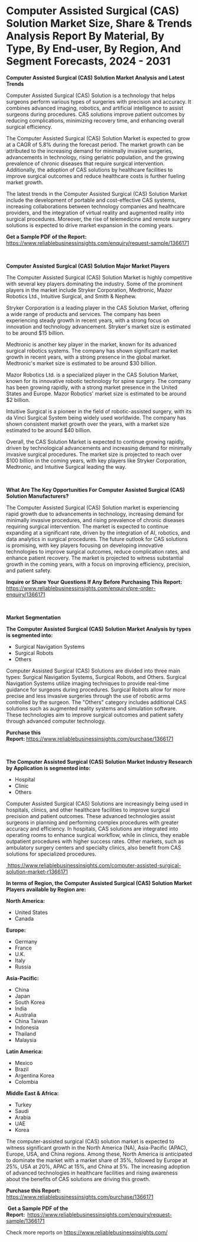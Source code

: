 <p><h1>Computer Assisted Surgical (CAS) Solution Market Size, Share & Trends Analysis Report By Material, By Type, By End-user, By Region, And Segment Forecasts, 2024 - 2031</h1></p><p><strong>Computer Assisted Surgical (CAS) Solution Market Analysis and Latest Trends</strong></p>
<p><p>Computer Assisted Surgical (CAS) Solution is a technology that helps surgeons perform various types of surgeries with precision and accuracy. It combines advanced imaging, robotics, and artificial intelligence to assist surgeons during procedures. CAS solutions improve patient outcomes by reducing complications, minimizing recovery time, and enhancing overall surgical efficiency.</p><p>The Computer Assisted Surgical (CAS) Solution Market is expected to grow at a CAGR of 5.8% during the forecast period. The market growth can be attributed to the increasing demand for minimally invasive surgeries, advancements in technology, rising geriatric population, and the growing prevalence of chronic diseases that require surgical intervention. Additionally, the adoption of CAS solutions by healthcare facilities to improve surgical outcomes and reduce healthcare costs is further fueling market growth.</p><p>The latest trends in the Computer Assisted Surgical (CAS) Solution Market include the development of portable and cost-effective CAS systems, increasing collaborations between technology companies and healthcare providers, and the integration of virtual reality and augmented reality into surgical procedures. Moreover, the rise of telemedicine and remote surgery solutions is expected to drive market expansion in the coming years.</p></p>
<p><strong>Get a Sample PDF of the Report:&nbsp;</strong> <a href="https://www.reliablebusinessinsights.com/enquiry/request-sample/1366171">https://www.reliablebusinessinsights.com/enquiry/request-sample/1366171</a></p>
<p>&nbsp;</p>
<p><strong>Computer Assisted Surgical (CAS) Solution Major Market Players</strong></p>
<p><p>The Computer Assisted Surgical (CAS) Solution Market is highly competitive with several key players dominating the industry. Some of the prominent players in the market include Stryker Corporation, Medtronic, Mazor Robotics Ltd., Intuitive Surgical, and Smith & Nephew.</p><p>Stryker Corporation is a leading player in the CAS Solution Market, offering a wide range of products and services. The company has been experiencing steady growth in recent years, with a strong focus on innovation and technology advancement. Stryker's market size is estimated to be around $15 billion.</p><p>Medtronic is another key player in the market, known for its advanced surgical robotics systems. The company has shown significant market growth in recent years, with a strong presence in the global market. Medtronic's market size is estimated to be around $30 billion.</p><p>Mazor Robotics Ltd. is a specialized player in the CAS Solution Market, known for its innovative robotic technology for spine surgery. The company has been growing rapidly, with a strong market presence in the United States and Europe. Mazor Robotics' market size is estimated to be around $2 billion.</p><p>Intuitive Surgical is a pioneer in the field of robotic-assisted surgery, with its da Vinci Surgical System being widely used worldwide. The company has shown consistent market growth over the years, with a market size estimated to be around $40 billion.</p><p>Overall, the CAS Solution Market is expected to continue growing rapidly, driven by technological advancements and increasing demand for minimally invasive surgical procedures. The market size is projected to reach over $100 billion in the coming years, with key players like Stryker Corporation, Medtronic, and Intuitive Surgical leading the way.</p></p>
<p>&nbsp;</p>
<p><strong>What Are The Key Opportunities For Computer Assisted Surgical (CAS) Solution Manufacturers?</strong></p>
<p><p>The Computer Assisted Surgical (CAS) Solution market is experiencing rapid growth due to advancements in technology, increasing demand for minimally invasive procedures, and rising prevalence of chronic diseases requiring surgical intervention. The market is expected to continue expanding at a significant rate, driven by the integration of AI, robotics, and data analytics in surgical procedures. The future outlook for CAS solutions is promising, with key players focusing on developing innovative technologies to improve surgical outcomes, reduce complication rates, and enhance patient recovery. The market is projected to witness substantial growth in the coming years, with a focus on improving efficiency, precision, and patient safety.</p></p>
<p><strong>Inquire or Share Your Questions If Any Before Purchasing This Report:</strong> <a href="https://www.reliablebusinessinsights.com/enquiry/pre-order-enquiry/1366171">https://www.reliablebusinessinsights.com/enquiry/pre-order-enquiry/1366171</a></p>
<p>&nbsp;</p>
<p><strong>Market Segmentation</strong></p>
<p><strong>The Computer Assisted Surgical (CAS) Solution Market Analysis by types is segmented into:</strong></p>
<p><ul><li>Surgical Navigation Systems</li><li>Surgical Robots</li><li>Others</li></ul></p>
<p><p>Computer Assisted Surgical (CAS) Solutions are divided into three main types: Surgical Navigation Systems, Surgical Robots, and Others. Surgical Navigation Systems utilize imaging techniques to provide real-time guidance for surgeons during procedures. Surgical Robots allow for more precise and less invasive surgeries through the use of robotic arms controlled by the surgeon. The "Others" category includes additional CAS solutions such as augmented reality systems and simulation software. These technologies aim to improve surgical outcomes and patient safety through advanced computer technology.</p></p>
<p><strong>Purchase this Report:&nbsp;</strong><a href="https://www.reliablebusinessinsights.com/purchase/1366171">https://www.reliablebusinessinsights.com/purchase/1366171</a></p>
<p>&nbsp;</p>
<p><strong>The Computer Assisted Surgical (CAS) Solution Market Industry Research by Application is segmented into:</strong></p>
<p><ul><li>Hospital</li><li>Clinic</li><li>Others</li></ul></p>
<p><p>Computer Assisted Surgical (CAS) Solutions are increasingly being used in hospitals, clinics, and other healthcare facilities to improve surgical precision and patient outcomes. These advanced technologies assist surgeons in planning and performing complex procedures with greater accuracy and efficiency. In hospitals, CAS solutions are integrated into operating rooms to enhance surgical workflow, while in clinics, they enable outpatient procedures with higher success rates. Other markets, such as ambulatory surgery centers and specialty clinics, also benefit from CAS solutions for specialized procedures.</p></p>
<p><a href="https://www.reliablebusinessinsights.com/computer-assisted-surgical-solution-market-r1366171">&nbsp;https://www.reliablebusinessinsights.com/computer-assisted-surgical-solution-market-r1366171</a></p>
<p><strong>In terms of Region, the Computer Assisted Surgical (CAS) Solution Market Players available by Region are:</strong></p>
<p>
    <p> <strong> North America: </strong>
        <ul>
            <li>United States</li>
            <li>Canada</li>
        </ul>
        </p> 
    <p> <strong> Europe: </strong>
        <ul>
            <li>Germany</li>
            <li>France</li>
            <li>U.K.</li>
            <li>Italy</li>
            <li>Russia</li>
        </ul>
        </p> 
    <p> <strong> Asia-Pacific: </strong>
        <ul>
            <li>China</li>
            <li>Japan</li>
            <li>South Korea</li>
            <li>India</li>
            <li>Australia</li>
            <li>China Taiwan</li>
            <li>Indonesia</li>
            <li>Thailand</li>
            <li>Malaysia</li>
        </ul>
        </p> 
    <p> <strong> Latin America: </strong>
        <ul>
            <li>Mexico</li>
            <li>Brazil</li>
            <li>Argentina Korea</li>
            <li>Colombia</li>
        </ul>
        </p> 
    <p> <strong> Middle East & Africa: </strong>
        <ul>
            <li>Turkey</li>
            <li>Saudi</li>
            <li>Arabia</li>
            <li>UAE</li>
            <li>Korea</li>
        </ul>
    </p>
    </p>
<p><p>The computer-assisted surgical (CAS) solution market is expected to witness significant growth in the North America (NA), Asia-Pacific (APAC), Europe, USA, and China regions. Among these, North America is anticipated to dominate the market with a market share of 35%, followed by Europe at 25%, USA at 20%, APAC at 15%, and China at 5%. The increasing adoption of advanced technologies in healthcare facilities and rising awareness about the benefits of CAS solutions are driving this growth.</p></p>
<p><strong>Purchase this Report: </strong><a href="https://www.reliablebusinessinsights.com/purchase/1366171">https://www.reliablebusinessinsights.com/purchase/1366171</a></p>
<p>&nbsp;<strong>Get a Sample PDF of the Report:&nbsp;&nbsp;</strong><a href="https://www.reliablebusinessinsights.com/enquiry/request-sample/1366171">https://www.reliablebusinessinsights.com/enquiry/request-sample/1366171</a></p>
<p><strong></strong></p>
<p>Check more reports on <a href="https://www.reliablebusinessinsights.com/">https://www.reliablebusinessinsights.com/</a></p>
